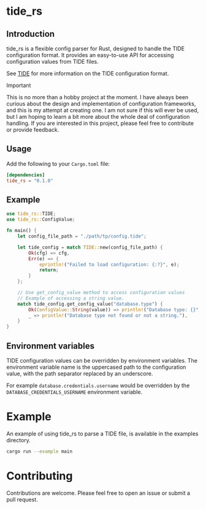 # tide_rs

## Introduction

tide_rs is a flexible config parser for Rust, designed to handle the TIDE configuration 
format. It provides an easy-to-use API for accessing configuration values from
TIDE files.

See [TIDE](https://github.com/tideconf/tide) for more information on the TIDE
configuration format.

> [!IMPORTANT]  
> This is no more than a hobby project at the moment. I have always been curious about the design and implementation of configuration frameworks, and this is my attempt at creating one. I am not sure if this will ever be used, but I am hoping to learn a bit more about the whole deal of configuration handling. If you are interested in this project, please feel free to contribute or provide feedback.

## Usage

Add the following to your `Cargo.toml` file:

```toml
[dependencies]
tide_rs = "0.1.0"
```

## Example

```rust
use tide_rs::TIDE;
use tide_rs::ConfigValue;

fn main() {
    let config_file_path = "./path/tp/config.tide";

    let tide_config = match TIDE::new(config_file_path) {
        Ok(cfg) => cfg,
        Err(e) => {
            eprintln!("Failed to load configuration: {:?}", e);
            return;
        }
    };

    // Use get_config_value method to access configuration values
    // Example of accessing a string value.
    match tide_config.get_config_value("database.type") {
        Ok(ConfigValue::String(value)) => println!("Database type: {}", value),
        _ => println!("Database type not found or not a string."),
    }
}
```

## Environment variables

TIDE configuration values can be overridden by environment variables. The
environment variable name is the uppercased path to the configuration value,
with the path separator replaced by an underscore.

For example `database.credentials.username` would be overridden by the
`DATABASE_CREDENTIALS_USERNAME` environment variable.

# Example

An example of using tide_rs to parse a TIDE file, is available in the examples
directory.

```bash
cargo run --example main
```

# Contributing

Contributions are welcome. Please feel free to open an issue or submit a pull
request.